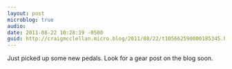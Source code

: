 ```yaml
---
layout: post
microblog: true
audio: 
date: 2011-08-22 10:28:19 -0500
guid: http://craigmcclellan.micro.blog/2011/08/22/t105662590000185345.html
---
```

Just picked up some new pedals. Look for a gear post on the blog soon.
